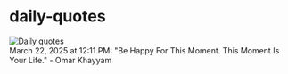 # daily-quotes
[![Daily quotes](https://github.com/ceepu8/daily-quotes/actions/workflows/daily-quote.yml/badge.svg)](https://github.com/ceepu8/daily-quotes/actions/workflows/daily-quote.yml)<br/>
March 22, 2025 at 12:11 PM: "Be Happy For This Moment. This Moment Is Your Life." - Omar Khayyam
